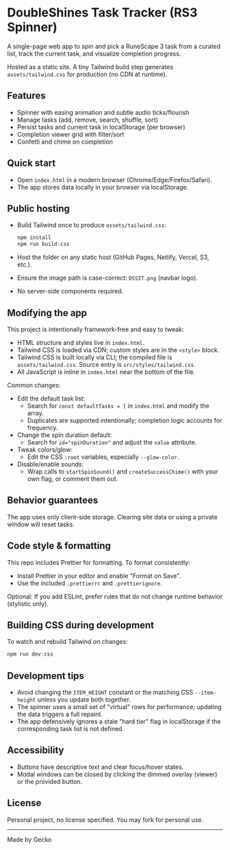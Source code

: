 # DoubleShines Task Tracker (RS3 Spinner)

A single-page web app to spin and pick a RuneScape 3 task from a curated list, track the current task, and visualize completion progress.

Hosted as a static site. A tiny Tailwind build step generates `assets/tailwind.css` for production (no CDN at runtime).

## Features

- Spinner with easing animation and subtle audio ticks/flourish
- Manage tasks (add, remove, search, shuffle, sort)
- Persist tasks and current task in localStorage (per browser)
- Completion viewer grid with filter/sort
- Confetti and chime on completion

## Quick start

- Open `index.html` in a modern browser (Chrome/Edge/Firefox/Safari).
- The app stores data locally in your browser via localStorage.

## Public hosting

- Build Tailwind once to produce `assets/tailwind.css`:

  ```powershell
  npm install
  npm run build:css
  ```

- Host the folder on any static host (GitHub Pages, Netlify, Vercel, S3, etc.).
- Ensure the image path is case-correct: `DSSIT.png` (navbar logo).
- No server-side components required.

## Modifying the app

This project is intentionally framework-free and easy to tweak:

- HTML structure and styles live in `index.html`.
- Tailwind CSS is loaded via CDN; custom styles are in the `<style>` block.
- Tailwind CSS is built locally via CLI; the compiled file is `assets/tailwind.css`. Source entry is `src/styles/tailwind.css`.
- All JavaScript is inline in `index.html` near the bottom of the file.

Common changes:

- Edit the default task list:
  - Search for `const defaultTasks = [` in `index.html` and modify the array.
  - Duplicates are supported intentionally; completion logic accounts for frequency.
- Change the spin duration default:
  - Search for `id="spinDuration"` and adjust the `value` attribute.
- Tweak colors/glow:
  - Edit the CSS `:root` variables, especially `--glow-color`.
- Disable/enable sounds:
  - Wrap calls to `startSpinSound()` and `createSuccessChime()` with your own flag, or comment them out.

## Behavior guarantees

The app uses only client-side storage. Clearing site data or using a private window will reset tasks.

## Code style & formatting

This repo includes Prettier for formatting. To format consistently:

- Install Prettier in your editor and enable "Format on Save".
- Use the included `.prettierrc` and `.prettierignore`.

Optional: If you add ESLint, prefer rules that do not change runtime behavior (stylistic only).

## Building CSS during development

To watch and rebuild Tailwind on changes:

```powershell
npm run dev:css
```

## Development tips

- Avoid changing the `ITEM_HEIGHT` constant or the matching CSS `--item-height` unless you update both together.
- The spinner uses a small set of "virtual" rows for performance; updating the data triggers a full repaint.
- The app defensively ignores a stale "hard tier" flag in localStorage if the corresponding task list is not defined.

## Accessibility

- Buttons have descriptive text and clear focus/hover states.
- Modal windows can be closed by clicking the dimmed overlay (viewer) or the provided button.

## License

Personal project, no license specified. You may fork for personal use.

---

Made by Gecko
